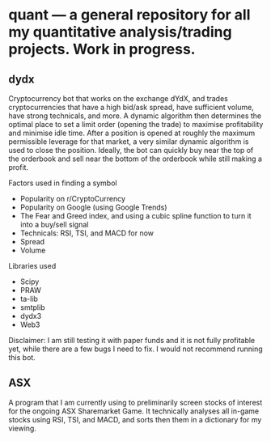 # quant — a general repository for all my quantitative analysis/trading projects. Work in progress.

## dydx
Cryptocurrency bot that works on the exchange dYdX, and trades cryptocurrencies that have a high bid/ask spread, have sufficient volume, have strong technicals, and more. A dynamic algorithm then determines the optimal place to set a limit order (opening the trade) to maximise profitability and minimise idle time. After a position is opened at roughly the maximum permissible leverage for that market, a very similar dynamic algorithm is used to close the position. Ideally, the bot can quickly buy near the top of the orderbook and sell near the bottom of the orderbook while still making a profit.

Factors used in finding a symbol
 - Popularity on r/CryptoCurrency
 - Popularity on Google (using Google Trends)
 - The Fear and Greed index, and using a cubic spline function to turn it into a buy/sell signal
 - Technicals: RSI, TSI, and MACD for now
 - Spread
 - Volume

Libraries used
 - Scipy
 - PRAW
 - ta-lib
 - smtplib
 - dydx3
 - Web3

Disclaimer: I am still testing it with paper funds and it is not fully profitable yet, while there are a few bugs I need to fix. I would not recommend running this bot.

## ASX
A program that I am currently using to preliminarily screen stocks of interest for the ongoing ASX Sharemarket Game. It technically analyses all in-game stocks using RSI, TSI, and MACD, and sorts then them in a dictionary for my viewing.

